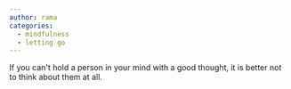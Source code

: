 ```yaml
---
author: rama
categories:
  - mindfulness
  - letting go
---
```


If you can't hold a person in your mind with a good thought, it is better not to think about them at all.
